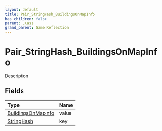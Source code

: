 ```yaml
---
layout: default
title: Pair_StringHash_BuildingsOnMapInfo
has_children: false
parent: Class
grand_parent: Game Reflection
---
```

# Pair_StringHash_BuildingsOnMapInfo
Description 

## Fields
| Type | Name |
|:-------------|:--------------|
| [BuildingsOnMapInfo](/game-reflection/classes/buildings_on_map_info.md) | value |
| [StringHash](/game-reflection/classes/string_hash.md) | key |
